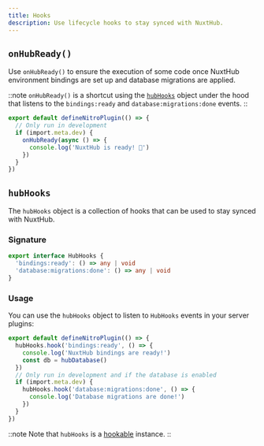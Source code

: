 ```yaml
---
title: Hooks
description: Use lifecycle hooks to stay synced with NuxtHub.
---
```


## `onHubReady()`

Use `onHubReady()` to ensure the execution of some code once NuxtHub environment bindings are set up and database migrations are applied.

::note
`onHubReady()` is a shortcut using the [`hubHooks`](#hubhooks) object under the hood that listens to the `bindings:ready` and `database:migrations:done` events.
::

```ts [server/plugins/migrations.ts]
export default defineNitroPlugin(() => {
  // Only run in development
  if (import.meta.dev) {
    onHubReady(async () => {
      console.log('NuxtHub is ready! 🚀')
    })
  }
})

```

## `hubHooks`

The `hubHooks` object is a collection of hooks that can be used to stay synced with NuxtHub.

### Signature

```ts [Signature]
export interface HubHooks {
  'bindings:ready': () => any | void
  'database:migrations:done': () => any | void
}
```

### Usage

You can use the `hubHooks` object to listen to `HubHooks` events in your server plugins:

```ts [server/plugins/hub.ts]
export default defineNitroPlugin(() => {
  hubHooks.hook('bindings:ready', () => {
    console.log('NuxtHub bindings are ready!')
    const db = hubDatabase()
  })
  // Only run in development and if the database is enabled
  if (import.meta.dev) {
    hubHooks.hook('database:migrations:done', () => {
      console.log('Database migrations are done!')
    })
  }
})
```

::note
Note that `hubHooks` is a [hookable](https://hookable.unjs.io) instance.
::
